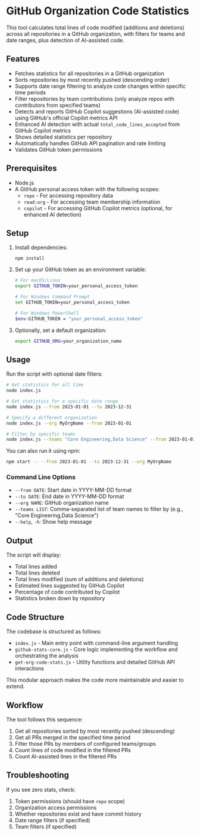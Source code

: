 # GitHub Organization Code Statistics

This tool calculates total lines of code modified (additions and deletions) across all repositories in a GitHub organization, with filters for teams and date ranges, plus detection of AI-assisted code.

## Features

- Fetches statistics for all repositories in a GitHub organization
- Sorts repositories by most recently pushed (descending order)
- Supports date range filtering to analyze code changes within specific time periods
- Filter repositories by team contributions (only analyze repos with contributors from specified teams)
- Detects and reports GitHub Copilot suggestions (AI-assisted code) using GitHub's official Copilot metrics API
- Enhanced AI detection with actual `total_code_lines_accepted` from GitHub Copilot metrics
- Shows detailed statistics per repository
- Automatically handles GitHub API pagination and rate limiting
- Validates GitHub token permissions

## Prerequisites

- Node.js
- A GitHub personal access token with the following scopes:
  - `repo` - For accessing repository data 
  - `read:org` - For accessing team membership information
  - `copilot` - For accessing GitHub Copilot metrics (optional, for enhanced AI detection)

## Setup

1. Install dependencies:
   ```
   npm install
   ```

2. Set up your GitHub token as an environment variable:
   ```bash
   # For macOS/Linux
   export GITHUB_TOKEN=your_personal_access_token
   
   # For Windows Command Prompt
   set GITHUB_TOKEN=your_personal_access_token
   
   # For Windows PowerShell
   $env:GITHUB_TOKEN = "your_personal_access_token"
   ```

3. Optionally, set a default organization:
   ```bash
   export GITHUB_ORG=your_organization_name
   ```

## Usage

Run the script with optional date filters:

```bash
# Get statistics for all time
node index.js

# Get statistics for a specific date range
node index.js --from 2023-01-01 --to 2023-12-31

# Specify a different organization
node index.js --org MyOrgName --from 2023-01-01

# Filter by specific teams
node index.js --teams "Core Engineering,Data Science" --from 2023-01-01
```

You can also run it using npm:

```bash
npm start -- --from 2023-01-01 --to 2023-12-31 --org MyOrgName
```

### Command Line Options

- `--from DATE`: Start date in YYYY-MM-DD format
- `--to DATE`: End date in YYYY-MM-DD format
- `--org NAME`: GitHub organization name
- `--teams LIST`: Comma-separated list of team names to filter by (e.g., "Core Engineering,Data Science")
- `--help`, `-h`: Show help message

## Output

The script will display:
- Total lines added
- Total lines deleted
- Total lines modified (sum of additions and deletions)
- Estimated lines suggested by GitHub Copilot
- Percentage of code contributed by Copilot
- Statistics broken down by repository

## Code Structure

The codebase is structured as follows:

- `index.js` - Main entry point with command-line argument handling
- `github-stats-core.js` - Core logic implementing the workflow and orchestrating the analysis
- `get-org-code-stats.js` - Utility functions and detailed GitHub API interactions

This modular approach makes the code more maintainable and easier to extend.

## Workflow

The tool follows this sequence:
1. Get all repositories sorted by most recently pushed (descending)
2. Get all PRs merged in the specified time period
3. Filter those PRs by members of configured teams/groups
4. Count lines of code modified in the filtered PRs
5. Count AI-assisted lines in the filtered PRs

## Troubleshooting

If you see zero stats, check:
1. Token permissions (should have `repo` scope)
2. Organization access permissions
3. Whether repositories exist and have commit history
4. Date range filters (if specified)
5. Team filters (if specified)

